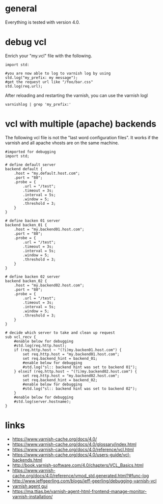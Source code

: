 # general

Everything is tested with version 4.0.

# debug vcl

Enrich your "my.vcl" file with the following.

```
import std:

#you are now able to log to varnish log by using
std.log("my_prefix: my message");
#get the request url like "/foo/bar.css"
std.log(req.url);
```

After reloading and restarting the varnish, you can use the varnish logl

```
varnishlog | grep 'my_prefix:'
```

# vcl with multiple (apache) backends

The following vcl file is not the "last word configuration files". It works if the varnish and all apache vhosts are on the same machine.

```
#imported for debugging
import std;

# define default server
backend default {
    .host = "my.default.host.com";
    .port = "80";
    .probe = {
        .url = "/test";
        .timeout = 3s;
        .interval = 5s;
        .window = 5;
        .threshold = 3;
    }
}

# define backen 01 server
backend backen_01 {
    .host = "my.backend01.host.com";
    .port = "80";
    .probe = {
        .url = "/test";
        .timeout = 3s;
        .interval = 5s;
        .window = 5;
        .threshold = 3;
    }
}

# define backen 02 server
backend backen_02 {
    .host = "my.backend02.host.com";
    .port = "80";
    .probe = {
        .url = "/test";
        .timeout = 3s;
        .interval = 5s;
        .window = 5;
        .threshold = 3;
    }
}

# decide which server to take and clean up request
sub vcl_recv {
    #enable below for debugging
    #std.log(req.http.host);
    if (req.http.host ~ "(?i)my.backen01.host.com") {
        set req.http.host = "my.backend01.host.com";
        set req.backend_hint = backend_01;
        #enable below for debugging
        #std.log("sl:: backend hint was set to backend 01");
    } elseif (req.http.host ~ "(?i)my.backend02.host.com") {
        set req.http.host = "my.backend02.host.com";
        set req.backend_hint = backend_02;
        #enable below for debugging
        #std.log("sl:: backend hint was set to backend 02");
    }
    #enable below for debugging
    #std.log(server.hostname);
}
```

# links 

* https://www.varnish-cache.org/docs/4.0/
* https://www.varnish-cache.org/docs/4.0/glossary/index.html
* https://www.varnish-cache.org/docs/4.0/reference/vcl.html
* https://www.varnish-cache.org/docs/4.0/users-guide/vcl-backends.html
* http://book.varnish-software.com/4.0/chapters/VCL_Basics.html
* https://www.varnish-cache.org/docs/4.0/reference/vmod_std.generated.html?#func-log
* http://www.jeffgeerling.com/blogs/jeff-geerling/debugging-varnish-vcl
* [varnish agent gui](https://github.com/varnish/vagent2)
* https://ma.ttias.be/varnish-agent-html-frontend-manage-monitor-varnish-installation/

